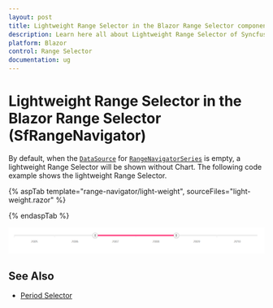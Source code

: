 ```yaml
---
layout: post
title: Lightweight Range Selector in the Blazor Range Selector component | Syncfusion 
description: Learn here all about Lightweight Range Selector of Syncfusion Blazor Range Selector (SfRangeNavigator) component and more.
platform: Blazor
control: Range Selector
documentation: ug
---
```


# Lightweight Range Selector in the Blazor Range Selector (SfRangeNavigator)

By default, when the [`DataSource`](https://help.syncfusion.com/cr/blazor/Syncfusion.Blazor.Charts.SfRangeNavigator.html#Syncfusion_Blazor_Charts_SfRangeNavigator_DataSource) for [`RangeNavigatorSeries`](https://help.syncfusion.com/cr/blazor/Syncfusion.Blazor.Charts.RangeNavigatorSeries.html) is empty, a lightweight Range Selector will be shown without Chart. The following code example shows the lightweight Range Selector.

{% aspTab template="range-navigator/light-weight", sourceFiles="light-weight.razor" %}

{% endaspTab %}

![Lightweight Range Selector](images/common/light-weight.png)

## See Also

* [Period Selector](./period-selector/)